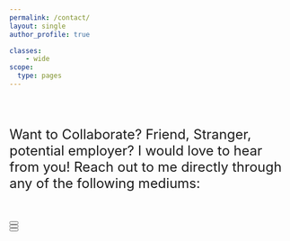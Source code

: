 ```yaml
---
permalink: /contact/
layout: single
author_profile: true

classes:
    - wide
scope:
  type: pages
---
```


<font size="+2">

<br>

Want to Collaborate? Friend, Stranger, potential employer? I would love to hear from you! Reach out to me directly through any of the following mediums:

<br>
<button onclick="window.location.href = 'mailto:saurabhannadate2020@u.northwestern.edu';"><i class="fas fa-fw fa-envelope-square"></i></button>

<br>
<button onclick="window.location.href = 'https://www.facebook.com/sannadate';"><i class="fab fa-fw fa-facebook-square"></i></button>

<br>
<button onclick="window.location.href = 'https://www.linkedin.com/in/saurabhannadate93/';"><i class="fab fa-linkedin"></i></button>

</font>

